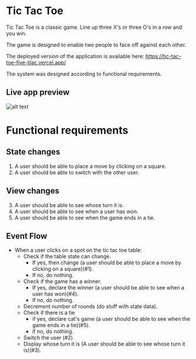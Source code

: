 # Tic Tac Toe

Tic Tac Toe is a classic game. Line up three X's or three O's in a row and you win. 

The game is designed to enable two people to face off against each other. 

The deployed version of the application is available here: https://tic-tac-toe-five-lilac.vercel.app/

The system was designed according to functional requirements. 

## Live app preview
![alt text](https://github.com/grantferowich/tictactoe/commit/a3ab9c6ab117ab79b3b198a4a6e593022caf7f8f)

# Functional requirements

## State changes
1. A user should be able to place a move by clicking on a square.
2. A user should be able to switch with the other user.
## View changes
3. A user should be able to see whose turn it is. 
4. A user should be able to see when a user has won.
5. A user should be able to see when the game ends in a tie.


## Event Flow
- When a user clicks on a spot on the tic tac toe table:
    - Check if the table state can change.
        - If yes, then change (a user should be able to place a move by clicking on a square)(#1).
        - If no, do nothing.
    - Check if the game has a winner.
        - If yes, declare the winner (a user should be able to see when a user has won)(#4).
        - If no, do nothing.
    - Decrement number of rounds (do stuff with state data).
    - Check if there is a tie
        - if yes, declare cat's game (a user should be able to see when the game ends in a tie)(#5).
        - if no, do nothing.
    - Switch the user (#2).
    - Display whose turn it is (A user should be able to see whose turn it is)(#3).


